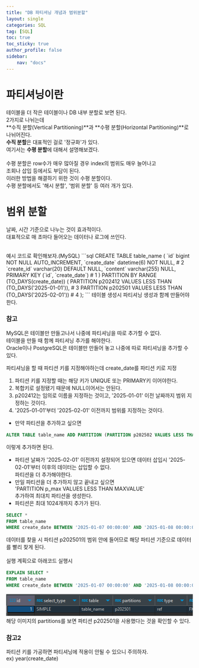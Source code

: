 ```yaml
---
title: "DB 파티셔닝 개념과 범위분할"
layout: single
categories: SQL
tag: [SQL]
toc: true
toc_sticky: true
author_profile: false
sidebar:
    nav: "docs"
---
```

# 파티셔닝이란
테이블을 더 작은 테이블이나 DB 내부 분할로 보면 된다.  
2가지로 나뉘는데  
**수직 분할(Vertical Partitioning)**과 **수평 분할(Horizontal Partitioning)**로 나뉘어진다.  
**수직 분할**은 대표적인 걸로 '정규화'가 있다.  
여기서는 **수평 분할**에 대해서 설명해보겠다.  
<br>
수평 분할은 row수가 매우 많아질 경우 index의 범위도 매우 늘어나고  
조회나 삽입 등에서도 부담이 된다.  
이러한 방법을 해결하기 위한 것이 수평 분할이다.  
수평 분할에서도 '해시 분할', '범위 분할' 등 여러 개가 있다.  

# 범위 분할
날짜, 시간 기준으로 나누는 것이 효과적이다.  
대표적으로 매 초마다 들어오는 데이터나 로그에 쓰인다.  

<br>
예시 코드로 확인해보자.(MySQL)
```sql
CREATE TABLE table_name (
  `id` bigint NOT NULL AUTO_INCREMENT,
  `create_date` datetime(6) NOT NULL, # 2
  `create_id` varchar(20) DEFAULT NULL,
  `content` varchar(255) NULL,
  PRIMARY KEY (`id`, `create_date`) # 1
)
PARTITION BY RANGE (TO_DAYS(create_date)) (
    PARTITION p202412 VALUES LESS THAN (TO_DAYS('2025-01-01')), # 3
    PARTITION p202501 VALUES LESS THAN (TO_DAYS('2025-02-01')) # 4
);
```
테이블 생성시 파티셔닝 생성과 함께 만들어야한다.  

### 참고
MySQL은 테이블만 만들고나서 나중에 파티셔닝을 따로 추가할 수 없다.  
테이블을 만들 때 함께 파티셔닝 추가를 해야한다.  
Oracle이나 PostgreSQL은 테이블만 만들어 놓고 나중에 따로 파티셔닝을 추가할 수 있다.  

파티셔닝을 할 때 파티션 키를 지정해야하는데 create_date를 파티션 키로 지정  
1. 파티션 키를 지정할 때는 해당 키가 UNIQUE 또는 PRIMARY키 이어야한다.
2. 복합키로 설정됐기 때문에 NULL이어서는 안된다.
3. p202412는 임의로 이름을 지정하는 것이고, '2025-01-01' 이전 날짜까지 범위 지정하는 것이다.
4. '2025-01-01'부터 '2025-02-01' 이전까지 범위를 지정하는 것이다.

* 만약 파티션을 추가하고 싶으면
```sql
ALTER TABLE table_name ADD PARTITION (PARTITION p202502 VALUES LESS THAN (TO_DAYS('2025-03-01')));
```
이렇게 추가하면 된다.  
* 파티션 날짜가 '2025-02-01' 이전까지 설정되어 있으면 데이터 삽입시 '2025-02-01'부터 이후의 데이터는 삽입할 수 없다.  
  파티션을 더 추가해야한다.
* 만일 파티션을 더 추가하지 않고 끝내고 싶으면  
  'PARTITION p_max VALUES LESS THAN MAXVALUE'  
  추가하여 최대치 파티션을 생성한다.
* 파티션은 최대 1024개까지 추가가 된다.

```sql
SELECT *  
FROM table_name  
WHERE create_date BETWEEN '2025-01-07 00:00:00' AND '2025-01-08 00:00:00';
```
데이터를 찾을 시 파티션 p202501의 범위 안에 들어므로 해당 파티션 기준으로 데이터를 빨리 찾게 된다.  
<br>
실행 계획으로 아래코드 실행시  
```sql
EXPLAIN SELECT *  
FROM table_name  
WHERE create_date BETWEEN '2025-01-07 00:00:00' AND '2025-01-08 00:00:00';
```
![파티션 결과](/assets/images/db/partition.PNG)  
해당 이미지의 partitions를 보면 파티션 p202501을 사용했다는 것을 확인할 수 있다.  

### 참고2
파티션 키를 가공하면 파티셔닝에 적용이 안될 수 있으니 주의하자.  
ex) year(create_date)

